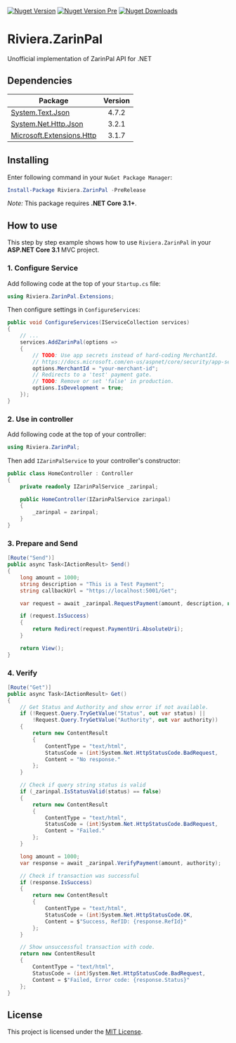﻿[![Nuget Version][nuget-badge]][nuget]
[![Nuget Version Pre][nuget-badge-pre]][nuget-pre]
[![Nuget Downloads][nuget-badge-dl]][nuget]

# Riviera.ZarinPal
Unofficial implementation of ZarinPal API for .NET

## Dependencies
| Package                              | Version |
| ------------------------------------ | :-----: |
| [System.Text.Json][dp-json]          | 4.7.2   |
| [System.Net.Http.Json][dp-hjson]     | 3.2.1   |
| [Microsoft.Extensions.Http][dp-mext] | 3.1.7   |

[dp-json]: https://www.nuget.org/packages/System.Text.Json
[dp-hjson]: https://www.nuget.org/packages/System.Net.Http.Json
[dp-mext]: https://www.nuget.org/packages/Microsoft.Extensions.Http

## Installing
Enter following command in your ```NuGet Package Manager```:
```powershell
Install-Package Riviera.ZarinPal -PreRelease
```

*Note:* This package requires **.NET Core 3.1+**.

## How to use
This step by step example shows how to use `Riviera.ZarinPal` in your **ASP.NET Core 3.1** MVC project.

### 1. Configure Service
Add following code at the top of your `Startup.cs` file:

```csharp
using Riviera.ZarinPal.Extensions;
```

Then configure settings in `ConfigureServices`:

```csharp
public void ConfigureServices(IServiceCollection services)
{
    // ...
    services.AddZarinPal(options =>
    {
        // TODO: Use app secrets instead of hard-coding MerchantId.
        // https://docs.microsoft.com/en-us/aspnet/core/security/app-secrets
        options.MerchantId = "your-merchant-id";
        // Redirects to a 'test' payment gate.
        // TODO: Remove or set 'false' in production.
        options.IsDevelopment = true;
    });
}
```

### 2. Use in controller
Add following code at the top of your controller:

```csharp
using Riviera.ZarinPal;
```

Then add `IZarinPalService` to your controller's constructor:

```csharp
public class HomeController : Controller
{
    private readonly IZarinPalService _zarinpal;

    public HomeController(IZarinPalService zarinpal)
    {
        _zarinpal = zarinpal;
    }
}
```

### 3. Prepare and Send
```csharp
[Route("Send")]
public async Task<IActionResult> Send()
{
    long amount = 1000;
    string description = "This is a Test Payment";
    string callbackUrl = "https://localhost:5001/Get";

    var request = await _zarinpal.RequestPayment(amount, description, new Uri(callbackUrl));

    if (request.IsSuccess)
    {
        return Redirect(request.PaymentUri.AbsoluteUri);
    }

    return View();
}
```

### 4. Verify
```csharp
[Route("Get")]
public async Task<IActionResult> Get()
{
    // Get Status and Authority and show error if not available.
    if (!Request.Query.TryGetValue("Status", out var status) ||
        !Request.Query.TryGetValue("Authority", out var authority))
    {
        return new ContentResult
        {
            ContentType = "text/html",
            StatusCode = (int)System.Net.HttpStatusCode.BadRequest,
            Content = "No response."
        };
    }

    // Check if query string status is valid
    if (_zarinpal.IsStatusValid(status) == false)
    {
        return new ContentResult
        {
            ContentType = "text/html",
            StatusCode = (int)System.Net.HttpStatusCode.BadRequest,
            Content = "Failed."
        };
    }

    long amount = 1000;
    var response = await _zarinpal.VerifyPayment(amount, authority);

    // Check if transaction was successful
    if (response.IsSuccess)
    {
        return new ContentResult
        {
            ContentType = "text/html",
            StatusCode = (int)System.Net.HttpStatusCode.OK,
            Content = $"Success, RefID: {response.RefId}"
        };
    }

    // Show unsuccessful transaction with code.
    return new ContentResult
    {
        ContentType = "text/html",
        StatusCode = (int)System.Net.HttpStatusCode.BadRequest,
        Content = $"Failed, Error code: {response.Status}"
    };
}
```

## License
This project is licensed under the [MIT License](LICENSE).

[nuget]: https://www.nuget.org/packages/Riviera.ZarinPal
[nuget-pre]: https://www.nuget.org/packages/Riviera.ZarinPal/absoluteLatest
[nuget-badge]: https://img.shields.io/nuget/v/Riviera.ZarinPal.svg?label=Release
[nuget-badge-pre]: https://img.shields.io/nuget/vpre/Riviera.ZarinPal?label=Preview
[nuget-badge-dl]: https://img.shields.io/nuget/dt/Riviera.ZarinPal?label=Downloads&color=red